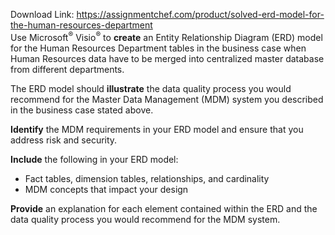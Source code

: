 Download Link: https://assignmentchef.com/product/solved-erd-model-for-the-human-resources-department
<br>
Use Microsoft<sup>®</sup> Visio<sup>®</sup> to <strong>create</strong> an Entity Relationship Diagram (ERD) model for the Human Resources Department tables in the business case when Human Resources data have to be merged into centralized master database from different departments.

The ERD model should <strong>illustrate</strong> the data quality process you would recommend for the Master Data Management (MDM) system you described in the business case stated above.

<strong>Identify</strong> the MDM requirements in your ERD model and ensure that you address risk and security.

<strong>Include</strong> the following in your ERD model:

<ul>

 <li>Fact tables, dimension tables, relationships, and cardinality</li>

 <li>MDM concepts that impact your design</li>

</ul>

<strong>Provide</strong> an explanation for each element contained within the ERD and the data quality process you would recommend for the MDM system.